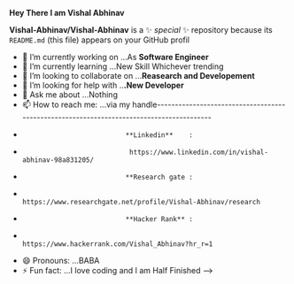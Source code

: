 **Hey There I am Vishal Abhinav**

**Vishal-Abhinav/Vishal-Abhinav** is a ✨ _special_ ✨ repository because its `README.md` (this file) appears on your GitHub profil

- 🔭 I’m currently working on ...As **Software Engineer**
- 🌱 I’m currently learning ...New Skill Whichever trending
- 👯 I’m looking to collaborate on ...**Reasearch and Developement**
- 🤔 I’m looking for help with ..**.New Developer**
- 💬 Ask me about ...Nothing 
- 📫 How to reach me: ...via my handle-----------------------------------------------------------------------------------------
-                               **Linkedin**    :
-                                https://www.linkedin.com/in/vishal-abhinav-98a831205/
-                               **Research gate : 
-                                https://www.researchgate.net/profile/Vishal-Abhinav/research
-                               **Hacker Rank** :
-                                https://www.hackerrank.com/Vishal_Abhinav?hr_r=1
- 😄 Pronouns: ...BABA
- ⚡ Fun fact: ...I love coding and I am Half Finished
-->

